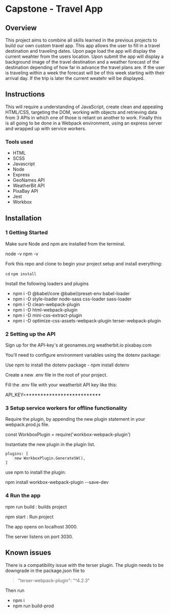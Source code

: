 # Capstone - Travel App

## Overview
This project aims to combine all skills learned in the previous projects to build our own custom travel app. This app allows the user to fill in a travel destination and traveling dates. Upon page load the app will display the current weahter from the users location. Upon submit the app will display a background image of the travel destination and a weather forecast of the destination depending of how far in advance the travel plans are. If the user is traveling within a week the forecast will be of this week starting with their arrival day. If the trip is later the current weatehr will be displayed. 

## Instructions
This will require a understanding of JavaScript, create clean and appealing HTML/CSS, targeting the DOM, working with objects and retrieving data from 3 APIs in which one of those is reliant on another to work. Finally this is all going to be done in a Webpack environment, using an express server and wrapped up with service workers.

### Tools used

* HTML
* SCSS
* Javascript
* Node
* Express
* GeoNames API
* WeatherBit API
* PixaBay API
* Jest
* Workbox

## Installation

### 1 Getting Started

Make sure Node and npm are installed from the terminal.

node -v
npm -v

Fork this repo and clone to begin your project setup and install everything: 

`cd` <project directory>
`npm install`

Install the following loaders and plugins

- npm i -D @babel/core @babel/preset-env babel-loader
- npm i -D style-loader node-sass css-loader sass-loader
- npm i -D clean-webpack-plugin
- npm i -D html-webpack-plugin
- npm i -D mini-css-extract-plugin
- npm i -D optimize-css-assets-webpack-plugin terser-webpack-plugin

### 2 Setting up the API

Sign up for the API-key's at geonames.org  weatherbit.io   pixabay.com

You'll need to configure environment variables using the dotenv package:

Use npm to install the dotenv package - npm install dotenv

Create a new .env file in the root of your project.

Fill the .env file with your weatherbit API key like this:

API_KEY=**************************

### 3 Setup service workers for offline functionality

Require the plugin, by appending the new plugin statement in your webpack.prod.js file.

const WorkboxPlugin = require('workbox-webpack-plugin')

Instantiate the new plugin in the plugin list.

    plugins: [
        new WorkboxPlugin.GenerateSW(),
    ]

use npm to install the plugin:

npm install workbox-webpack-plugin --save-dev

### 4 Run the app
npm run build : builds project

npm start : Run project

The app opens on localhost 3000.

The server listens on port 3030.


## Known issues
There is a compatibility issue with the terser plugin. The plugin needs to be downgrade in the package.json file to

 > "terser-webpack-plugin": "^4.2.3"

 Then run

  - npm i
  - npm run build-prod
